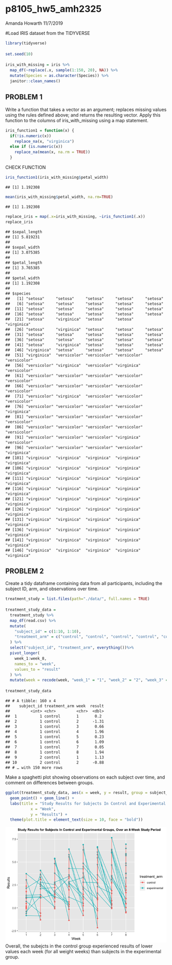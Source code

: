 p8105\_hw5\_amh2325
================
Amanda Howarth
11/7/2019

\#Load IRIS dataset from the TIDYVERSE

``` r
library(tidyverse)

set.seed(10)

iris_with_missing = iris %>% 
  map_df(~replace(.x, sample(1:150, 20), NA)) %>%
  mutate(Species = as.character(Species)) %>% 
  janitor::clean_names()
```

## PROBLEM 1

Write a function that takes a vector as an argument; replaces missing
values using the rules defined above; and returns the resulting vector.
Apply this function to the columns of iris\_with\_missing using a map
statement.

``` r
iris_function1 = function(x) {
  if(!is.numeric(x))
    replace_na(x, "virginica")
  else if (is.numeric(x))
    replace_na(mean(x, na.rm = TRUE))
  }
```

CHECK FUNCTION

``` r
iris_function1(iris_with_missing$petal_width)
```

    ## [1] 1.192308

``` r
mean(iris_with_missing$petal_width, na.rm=TRUE)
```

    ## [1] 1.192308

``` r
replace_iris = map(.x=iris_with_missing, ~iris_function1(.x))
replace_iris
```

    ## $sepal_length
    ## [1] 5.819231
    ## 
    ## $sepal_width
    ## [1] 3.075385
    ## 
    ## $petal_length
    ## [1] 3.765385
    ## 
    ## $petal_width
    ## [1] 1.192308
    ## 
    ## $species
    ##   [1] "setosa"     "setosa"     "setosa"     "setosa"     "setosa"    
    ##   [6] "setosa"     "setosa"     "setosa"     "setosa"     "setosa"    
    ##  [11] "setosa"     "setosa"     "setosa"     "setosa"     "setosa"    
    ##  [16] "setosa"     "setosa"     "setosa"     "setosa"     "setosa"    
    ##  [21] "setosa"     "virginica"  "setosa"     "setosa"     "virginica" 
    ##  [26] "setosa"     "virginica"  "setosa"     "setosa"     "setosa"    
    ##  [31] "setosa"     "setosa"     "setosa"     "setosa"     "setosa"    
    ##  [36] "setosa"     "setosa"     "setosa"     "setosa"     "setosa"    
    ##  [41] "setosa"     "virginica"  "setosa"     "setosa"     "setosa"    
    ##  [46] "virginica"  "setosa"     "setosa"     "setosa"     "setosa"    
    ##  [51] "virginica"  "versicolor" "versicolor" "versicolor" "versicolor"
    ##  [56] "versicolor" "virginica"  "versicolor" "virginica"  "versicolor"
    ##  [61] "versicolor" "versicolor" "versicolor" "versicolor" "versicolor"
    ##  [66] "versicolor" "versicolor" "versicolor" "versicolor" "versicolor"
    ##  [71] "versicolor" "virginica"  "versicolor" "versicolor" "versicolor"
    ##  [76] "versicolor" "versicolor" "versicolor" "versicolor" "virginica" 
    ##  [81] "versicolor" "versicolor" "versicolor" "versicolor" "versicolor"
    ##  [86] "versicolor" "versicolor" "versicolor" "versicolor" "versicolor"
    ##  [91] "versicolor" "versicolor" "versicolor" "virginica"  "versicolor"
    ##  [96] "versicolor" "versicolor" "versicolor" "versicolor" "virginica" 
    ## [101] "virginica"  "virginica"  "virginica"  "virginica"  "virginica" 
    ## [106] "virginica"  "virginica"  "virginica"  "virginica"  "virginica" 
    ## [111] "virginica"  "virginica"  "virginica"  "virginica"  "virginica" 
    ## [116] "virginica"  "virginica"  "virginica"  "virginica"  "virginica" 
    ## [121] "virginica"  "virginica"  "virginica"  "virginica"  "virginica" 
    ## [126] "virginica"  "virginica"  "virginica"  "virginica"  "virginica" 
    ## [131] "virginica"  "virginica"  "virginica"  "virginica"  "virginica" 
    ## [136] "virginica"  "virginica"  "virginica"  "virginica"  "virginica" 
    ## [141] "virginica"  "virginica"  "virginica"  "virginica"  "virginica" 
    ## [146] "virginica"  "virginica"  "virginica"  "virginica"  "virginica"

## PROBLEM 2

Create a tidy dataframe containing data from all participants, including
the subject ID, arm, and observations over time.

``` r
treatment_study = list.files(path="./data/", full.names = TRUE)

treatment_study_data = 
  treatment_study %>%
  map_df(read.csv) %>% 
  mutate(
    "subject_id" = c(1:10, 1:10),
    "treatment_arm" = c("control", "control", "control", "control", "control", "control", "control", "control", "control", "control", "experimental", "experimental", "experimental", "experimental", "experimental", "experimental", "experimental", "experimental", "experimental", "experimental")
  ) %>% 
  select("subject_id", "treatment_arm", everything())%>% 
  pivot_longer(
    week_1:week_8, 
    names_to = "week",
    values_to = "result"
  ) %>%
  mutate(week = recode(week, "week_1" = "1", "week_2" = "2", "week_3" = "3", "week_4" = "4", "week_5" = "5", "week_6" = "6", "week_7" = "7", "week_8" = "8"))

treatment_study_data
```

    ## # A tibble: 160 x 4
    ##    subject_id treatment_arm week  result
    ##         <int> <chr>         <chr>  <dbl>
    ##  1          1 control       1       0.2 
    ##  2          1 control       2      -1.31
    ##  3          1 control       3       0.66
    ##  4          1 control       4       1.96
    ##  5          1 control       5       0.23
    ##  6          1 control       6       1.09
    ##  7          1 control       7       0.05
    ##  8          1 control       8       1.94
    ##  9          2 control       1       1.13
    ## 10          2 control       2      -0.88
    ## # … with 150 more rows

Make a spaghetti plot showing observations on each subject over time,
and comment on differences between
groups.

``` r
ggplot(treatment_study_data, aes(x = week, y = result, group = subject_id, color = treatment_arm)) + 
  geom_point() + geom_line() +
  labs(title = "Study Results for Subjects In Control and Experimental Groups, Over an 8-Week Study Period", 
           x = "Week",
           y = "Results") +
  theme(plot.title = element_text(size = 10, face = "bold"))
```

![](p8105_hw5_amh2325_files/figure-gfm/unnamed-chunk-6-1.png)<!-- -->
Overall, the subejcts in the control group experienced results of lower
values each week (for all weight weeks) than subjects in the
experimental group.
